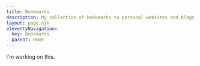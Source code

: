 ```yaml
---
title: Bookmarks
description: My collection of bookmarks to personal websites and blogs across the world wide web
layout: page.njk
eleventyNavigation:
  key: Bookmarks
  parent: Home
---
```


I'm working on this.
